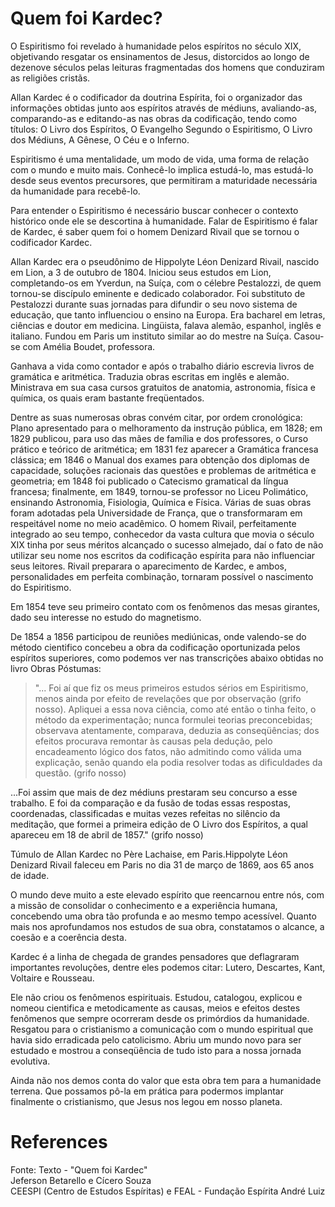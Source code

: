 # Quem foi Kardec?

O Espiritismo foi revelado à humanidade pelos espíritos no século XIX, objetivando resgatar os ensinamentos de Jesus, distorcidos ao longo de dezenove séculos pelas leituras fragmentadas dos homens que conduziram as religiões cristãs.

Allan Kardec é o codificador da doutrina Espírita, foi o organizador das informações obtidas junto aos espíritos através de médiuns, avaliando-as, comparando-as e editando-as nas obras da codificação, tendo como títulos: O Livro dos Espíritos, O Evangelho Segundo o Espiritismo, O Livro dos Médiuns, A Gênese, O Céu e o Inferno.

Espiritismo é uma mentalidade, um modo de vida, uma forma de relação com o mundo e muito mais. Conhecê-lo implica estudá-lo, mas estudá-lo desde seus eventos precursores, que permitiram a maturidade necessária da humanidade para recebê-lo.

Para entender o Espiritismo é necessário buscar conhecer o contexto histórico onde ele se descortina à humanidade. Falar de Espiritismo é falar de Kardec, é saber quem foi o homem Denizard Rivail que se tornou o codificador Kardec.

Allan Kardec era o pseudônimo de Hippolyte Léon Denizard Rivail, nascido em Lion, a 3 de outubro de 1804. Iniciou seus estudos em Lion, completando-os em Yverdun, na Suíça, com o célebre Pestalozzi, de quem tornou-se discípulo eminente e dedicado colaborador. Foi substituto de Pestalozzi durante suas jornadas para difundir o seu novo sistema de educação, que tanto influenciou o ensino na Europa. Era bacharel em letras, ciências e doutor em medicina. Lingüista, falava alemão, espanhol, inglês e italiano. Fundou em Paris um instituto similar ao do mestre na Suíça. Casou-se com Amélia Boudet, professora.

Ganhava a vida como contador e após o trabalho diário escrevia livros de gramática e aritmética. Traduzia obras escritas em inglês e alemão. Ministrava em sua casa cursos gratuitos de anatomia, astronomia, física e química, os quais eram bastante freqüentados.

Dentre as suas numerosas obras convém citar, por ordem cronológica: Plano apresentado para o melhoramento da instrução pública, em 1828; em 1829 publicou, para uso das mães de família e dos professores, o Curso prático e teórico de aritmética; em 1831 fez aparecer a Gramática francesa clássica; em 1846 o Manual dos exames para obtenção dos diplomas de capacidade, soluções racionais das questões e problemas de aritmética e geometria; em 1848 foi publicado o Catecismo gramatical da língua francesa; finalmente, em 1849, tornou-se professor no Liceu Polimático, ensinando Astronomia, Fisiologia, Química e Física. Várias de suas obras foram adotadas pela Universidade de França, que o transformaram em respeitável nome no meio acadêmico. O homem Rivail, perfeitamente integrado ao seu tempo, conhecedor da vasta cultura que movia o século XIX tinha por seus méritos alcançado o sucesso almejado, daí o fato de não utilizar seu nome nos escritos da codificação espírita para não influenciar seus leitores. Rivail preparara o aparecimento de Kardec, e ambos, personalidades em perfeita combinação, tornaram possível o nascimento do Espiritismo.

Em 1854 teve seu primeiro contato com os fenômenos das mesas girantes, dado seu interesse no estudo do magnetismo.

De 1854 a 1856 participou de reuniões mediúnicas, onde valendo-se do método cientifico concebeu a obra da codificação oportunizada pelos espíritos superiores, como podemos ver nas transcrições abaixo obtidas no livro Obras Póstumas:

>"... Foi aí que fiz os meus primeiros estudos sérios em Espiritismo, menos ainda por efeito de revelações que por observação (grifo nosso). Apliquei a essa nova ciência, como até então o tinha feito, o método da experimentação; nunca formulei teorias preconcebidas; observava atentamente, comparava, deduzia as conseqüências; dos efeitos procurava remontar às causas pela dedução, pelo encadeamento lógico dos fatos, não admitindo como válida uma explicação, senão quando ela podia resolver todas as dificuldades da questão. (grifo nosso)

...Foi assim que mais de dez médiuns prestaram seu concurso a esse trabalho. E foi da comparação e da fusão de todas essas respostas, coordenadas, classificadas e muitas vezes refeitas no silêncio da meditação, que formei a primeira edição de O Livro dos Espíritos, a qual apareceu em 18 de abril de 1857." (grifo nosso)

Túmulo de Allan Kardec no Père Lachaise, em Paris.Hippolyte Léon Denizard Rivail faleceu em Paris no dia 31 de março de 1869, aos 65 anos de idade.

O mundo deve muito a este elevado espírito que reencarnou entre nós, com a missão de consolidar o conhecimento e a experiência humana, concebendo uma obra tão profunda e ao mesmo tempo acessível. Quanto mais nos aprofundamos nos estudos de sua obra, constatamos o alcance, a coesão e a coerência desta.

Kardec é a linha de chegada de grandes pensadores que deflagraram importantes revoluções, dentre eles podemos citar: Lutero, Descartes, Kant, Voltaire e Rousseau.

Ele não criou os fenômenos espirituais. Estudou, catalogou, explicou e nomeou cientifica e metodicamente as causas, meios e efeitos destes fenômenos que sempre ocorreram desde os primórdios da humanidade. Resgatou para o cristianismo a comunicação com o mundo espiritual que havia sido erradicada pelo catolicismo. Abriu um mundo novo para ser estudado e mostrou a conseqüência de tudo isto para a nossa jornada evolutiva.

Ainda não nos demos conta do valor que esta obra tem para a humanidade terrena. Que possamos pô-la em prática para podermos implantar finalmente o cristianismo, que Jesus nos legou em nosso planeta.

# References
Fonte: Texto - "Quem foi Kardec"  
Jeferson Betarello e Cícero Souza  
CEESPI (Centro de Estudos Espíritas) e FEAL - Fundação Espírita André Luiz   
